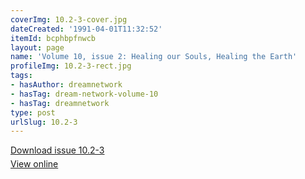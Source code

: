 ```yaml
---
coverImg: 10.2-3-cover.jpg
dateCreated: '1991-04-01T11:32:52'
itemId: bcphbpfnwcb
layout: page
name: 'Volume 10, issue 2: Healing our Souls, Healing the Earth'
profileImg: 10.2-3-rect.jpg
tags:
- hasAuthor: dreamnetwork
- hasTag: dream-network-volume-10
- hasTag: dreamnetwork
type: post
urlSlug: 10.2-3
---
```

<p style="margin-block-end: 5px; margin-block-start: 5px;"><a href="../files/pdfs/Volume_10/10.2-3-Dream-Network-Journal_Volume-10_No-2-3.pdf" download="">Download issue 10.2-3</a></p><p style="margin-block-end: 5px; margin-block-start: 5px;"><a href="../files/pdfs/Volume_10/10.2-3-Dream-Network-Journal_Volume-10_No-2-3.pdf">View online</a></p>